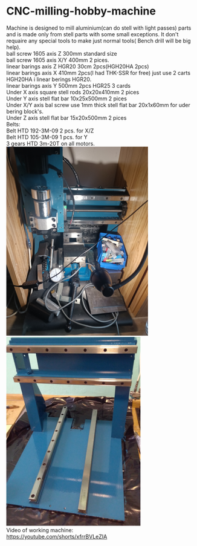 # CNC-milling-hobby-machine
Machine is designed to mill aluminium(can do stell with light passes) parts and is made only from stell parts with some small exceptions. It don't requaire any special tools to make just normal tools(
Bench drill will be big help). <br>
ball screw 1605 axis Z 300mm standard size<br>
ball screw 1605 axis X/Y 400mm 2 pices.<br>
linear barings axis Z HGR20 30cm 2pcs(HGH20HA 2pcs)<br>
linear barings axis X 410mm 2pcs(I had THK-SSR for free) just use 2 carts HGH20HA i linear berings HGR20.<br>
linear barings axis Y 500mm 2pcs HGR25 3 cards<br>
Under X axis square stell rods 20x20x410mm 2 pices <br>
Under Y axis stell flat bar 10x25x500mm 2 pices<br>
Under X/Y axis bal screw use 1mm thick stell flat bar 20x1x60mm for uder bering block's.<br>
Under Z axis stell flat bar 15x20x500mm 2 pices<br>
Belts:<br>
Belt HTD 192-3M-09 2 pcs. for X/Z<br>
Belt HTD 105-3M-09 1 pcs. for Y<br>
3 gears HTD 3m-20T on all motors.<br>
<img height=500 src="https://github.com/skmskmx/CNC-milling-hobby-machine/blob/main/mahine_photo.jpg?raw=true">
<img height=500 src="https://github.com/skmskmx/CNC-milling-hobby-machine/blob/main/frame_post_paiting.jpg?raw=true"><br>
Video of working machine:<br>
https://youtube.com/shorts/xfrrBVLeZIA
